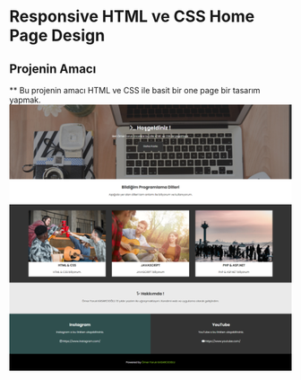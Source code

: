 # Responsive HTML ve CSS Home Page Design

## Projenin Amacı
** Bu projenin amacı HTML ve CSS ile basit bir one page bir tasarım yapmak.
</br>
![Tasarım Resmi](https://github.com/OFKasarcioglu/responsive-home-page-design-web-site/blob/master/images/Proje-Picture.jpg)
